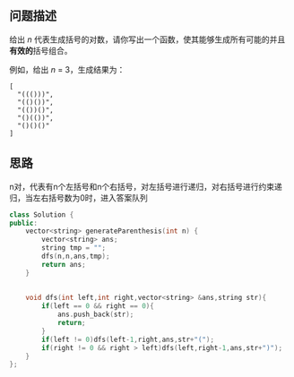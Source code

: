 ## 问题描述

给出 *n* 代表生成括号的对数，请你写出一个函数，使其能够生成所有可能的并且**有效的**括号组合。

例如，给出 *n* = 3，生成结果为：

```
[
  "((()))",
  "(()())",
  "(())()",
  "()(())",
  "()()()"
]
```

## 思路

n对，代表有n个左括号和n个右括号，对左括号进行递归，对右括号进行约束递归，当左右括号数为0时，进入答案队列

```CPP
class Solution {
public:
    vector<string> generateParenthesis(int n) {
        vector<string> ans;
        string tmp = "";
        dfs(n,n,ans,tmp);
        return ans;
    }
    
    
    void dfs(int left,int right,vector<string> &ans,string str){
        if(left == 0 && right == 0){
            ans.push_back(str);
            return;
        }
        if(left != 0)dfs(left-1,right,ans,str+"(");
        if(right != 0 && right > left)dfs(left,right-1,ans,str+")");
    }
};
```

